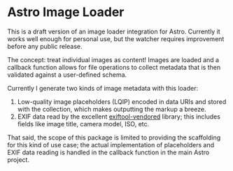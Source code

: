 # Astro Image Loader

This is a draft version of an image loader integration for Astro. Currently it works well enough for personal use, but the watcher requires improvement before any public release.

The concept: treat individual images as content! Images are loaded and a callback function allows for file operations to collect metadata that is then validated against a user-defined schema.

Currently I generate two kinds of image metadata with this loader:

1. Low-quality image placeholders (LQIP) encoded in data URIs and stored with the collection, which makes outputting the markup a breeze.
2. EXIF data read by the excellent [exiftool-vendored](https://github.com/photostructure/exiftool-vendored.js) library; this includes fields like image title, camera model, ISO, etc.

That said, the scope of this package is limited to providing the scaffolding for this kind of use case; the actual implementation of placeholders and EXIF data reading is handled in the callback function in the main Astro project.
